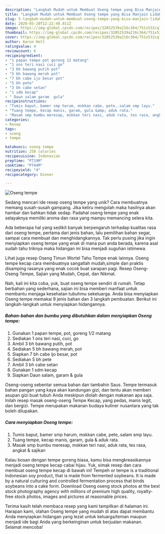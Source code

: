 ```yaml
---
description: "Langkah Mudah untuk Membuat Oseng tempe yang Bisa Manjain Lidah"
title: "Langkah Mudah untuk Membuat Oseng tempe yang Bisa Manjain Lidah"
slug: 5-langkah-mudah-untuk-membuat-oseng-tempe-yang-bisa-manjain-lidah
date: 2020-05-20T12:22:49.811Z
image: https://img-global.cpcdn.com/recipes/32052539a216c364/751x532cq70/oseng-tempe-foto-resep-utama.jpg
thumbnail: https://img-global.cpcdn.com/recipes/32052539a216c364/751x532cq70/oseng-tempe-foto-resep-utama.jpg
cover: https://img-global.cpcdn.com/recipes/32052539a216c364/751x532cq70/oseng-tempe-foto-resep-utama.jpg
author: Aaron Holt
ratingvalue: 4
reviewcount: 6
recipeingredient:
- "1 papan tempe pot goreng 12 matang"
- "1 ons teri nasi cuci go"
- "3 bh bawang putih pot"
- "5 bh bawang merah pot"
- "7 bh cabe ijo besar pot"
- "5 bh pete"
- "3 bh cabe setan"
- "1 sdm kecap"
- " Daun salam garam  gula"
recipeinstructions:
- "Tumis baput, bamer smp harum, mskkan cabe, pete,.salam smp layu."
- "Tuang tempe, kecap manis, garam, gula &amp; aduk rata."
- "Masak smp bumbu meresap, mskkan teri nasi, aduk rata, tes rasa, angkat &amp; sajikan"
categories:
- Resep
tags:
- oseng
- tempe

katakunci: oseng tempe 
nutrition: 258 calories
recipecuisine: Indonesian
preptime: "PT19M"
cooktime: "PT44M"
recipeyield: "4"
recipecategory: Dinner

---
```



![Oseng tempe](https://img-global.cpcdn.com/recipes/32052539a216c364/751x532cq70/oseng-tempe-foto-resep-utama.jpg)

Sedang mencari ide resep oseng tempe yang unik? Cara membuatnya memang susah-susah gampang. Jika keliru mengolah maka hasilnya akan hambar dan bahkan tidak sedap. Padahal oseng tempe yang enak selayaknya memiliki aroma dan rasa yang mampu memancing selera kita.

Ada beberapa hal yang sedikit banyak berpengaruh terhadap kualitas rasa dari oseng tempe, pertama dari jenis bahan, lalu pemilihan bahan segar, sampai cara membuat dan menghidangkannya. Tak perlu pusing jika ingin menyiapkan oseng tempe yang enak di mana pun anda berada, karena asal sudah tahu triknya maka hidangan ini bisa menjadi suguhan istimewa.

Lihat juga resep Oseng Timun Wortel Tahu Tempe enak lainnya. Oseng tempe kecap cara membuatnya sangatlah mudah,simple dan praktis disamping rasanya yang enak cocok buat sarapan pagi. Resep Oseng-Oseng Tempe, Sajian yang Mudah, Cepat, dan Nikmat.


Nah, kali ini kita coba, yuk, buat oseng tempe sendiri di rumah. Tetap berbahan yang sederhana, sajian ini bisa memberi manfaat untuk membantu menjaga kesehatan tubuhmu sekeluarga. Anda bisa menyiapkan Oseng tempe memakai 9 jenis bahan dan 3 langkah pembuatan. Berikut ini langkah-langkah untuk menyiapkan hidangannya.

<!--inarticleads1-->

##### Bahan-bahan dan bumbu yang dibutuhkan dalam menyiapkan Oseng tempe:

1. Gunakan 1 papan tempe, pot, goreng 1/2 matang
1. Sediakan 1 ons teri nasi, cuci, go
1. Ambil 3 bh bawang putih, pot
1. Sediakan 5 bh bawang merah, pot
1. Siapkan 7 bh cabe ijo besar, pot
1. Sediakan 5 bh pete
1. Ambil 3 bh cabe setan
1. Gunakan 1 sdm kecap
1. Siapkan  Daun salam, garam &amp; gula


Oseng-oseng sebentar semua bahan dan tambahin Saus. Tempe termasuk bahan pangan yang kaya akan kandungan gizi, dan tentu akan memberi asupan gizi buat tubuh Anda meskipun diolah dengan makanan apa saja. Inilah resep masak oseng-oseng Tempe Kecap, yang pedas, manis legit, dan bergizi. Tempe merupakan makanan budaya kuliner nusantara yang tak boleh dilupakan. 

<!--inarticleads2-->

##### Cara menyiapkan Oseng tempe:

1. Tumis baput, bamer smp harum, mskkan cabe, pete,.salam smp layu.
1. Tuang tempe, kecap manis, garam, gula &amp; aduk rata.
1. Masak smp bumbu meresap, mskkan teri nasi, aduk rata, tes rasa, angkat &amp; sajikan


Kalau bosan dengan tempe goreng biasa, kamu bisa mengkreasikannya menjadi oseng tempe kecap cabai hijau. Yuk, simak resep dan cara membuat oseng tempe kecap di bawah ini! Tempeh or tempe is a traditional Indonesian soy product, that is made from fermented soybeans. It is made by a natural culturing and controlled fermentation process that binds soybeans into a cake form. Download Oseng oseng stock photos at the best stock photography agency with millions of premium high quality, royalty-free stock photos, images and pictures at reasonable prices. 

Terima kasih telah membaca resep yang kami tampilkan di halaman ini. Harapan kami, olahan Oseng tempe yang mudah di atas dapat membantu Anda menyiapkan hidangan yang lezat untuk keluarga/teman maupun menjadi ide bagi Anda yang berkeinginan untuk berjualan makanan. Selamat mencoba!
